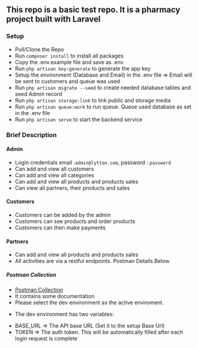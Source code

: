 ## This repo is a basic test repo. It is a pharmacy project built with Laravel

### Setup

-   Pull/Clone the Repo
-   Run `composer install` to install all packages
-   Copy the .env.example file and save as .env
-   Run `php artisan key:generate` to generate the app key
-   Setup the environment (Database and Email) in the .env file => Email will be sent to customers and queue was used
-   Run `php artisan migrate --seed` to create needed database tables and seed Admin record
-   Run `php artisan storage:link` to link public and storage media
-   Run `php artisan queue:work` to run queue. Queue used database as set in the .env file
-   Run `php artisan serve` to start the backend service

### Brief Description

#### Admin

-   Login credentials email :`admin@lytton.com`, password : `password`
-   Can add and view all customers
-   Can add and view all categories
-   Can add and view all products and products sales
-   Can view all partners, their products and sales

#### Customers

-   Customers can be added by the admin
-   Customers can see products and order products
-   Customers can then make payments

#### Partners

-   Can add and view all products and products sales
-   All activities are via a restful endpoints. Postman Details Below

##### Postman Collection

-   [Postman Collection](https://documenter.getpostman.com/view/11547438/2s9YR3dvnG)
-   It contains some documentation
-   Please select the dev environment as the active enviroment.

*   The dev environment has two variables:

-   BASE_URL => The API base URL (Set it to the setup Base Url)
-   TOKEN => The auth token. This will be automatically filled after each login request is complete
